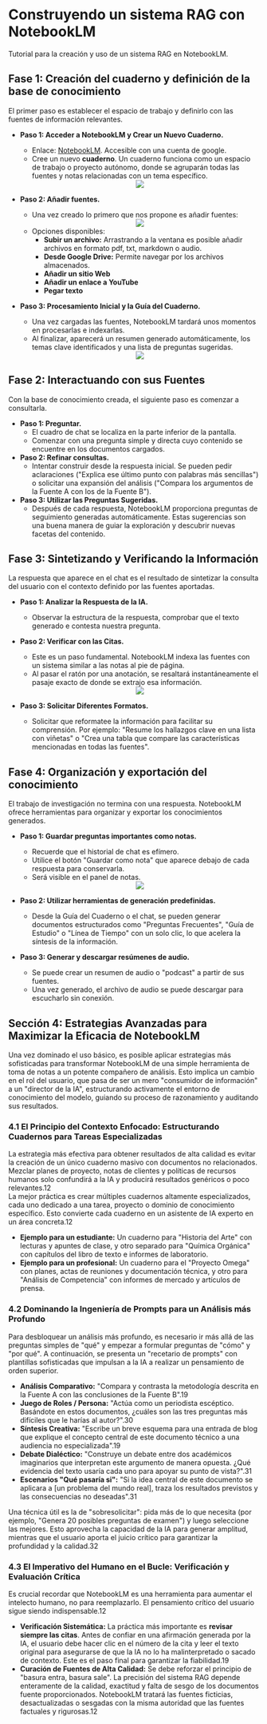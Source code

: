 # **Construyendo un sistema RAG con NotebookLM**

Tutorial para la creación y uso de un sistema RAG en NotebookLM.

## **Fase 1: Creación del cuaderno y definición de la base de conocimiento**

El primer paso es establecer el espacio de trabajo y definirlo con las fuentes de información relevantes.

* **Paso 1: Acceder a NotebookLM y Crear un Nuevo Cuaderno.**  
  * Enlace: [NotebookLM](https://notebooklm.google.com). Accesible con una cuenta de google.  
  * Cree un nuevo **cuaderno**. Un cuaderno funciona como un espacio de trabajo o proyecto autónomo, donde se agruparán todas las fuentes y notas relacionadas con un tema específico.  

  <div align="center"><img src="/RAG/notebooklm/crear_cuaderno.png"></div>

* **Paso 2: Añadir fuentes.**  
  * Una vez creado lo primero que nos propone es añadir fuentes:

  <div align="center"><img src="/RAG/notebooklm/añadir_fuentes.png"></div>


  * Opciones disponibles:  
    * **Subir un archivo:** Arrastrando a la ventana es posible añadir archivos en formato pdf, txt, markdown o audio.  
    * **Desde Google Drive:** Permite navegar por los archivos almacenados.
    * **Añadir un sitio Web** 
    * **Añadir un enlace a YouTube**
    * **Pegar texto**  
    
* **Paso 3: Procesamiento Inicial y la Guía del Cuaderno.**  
  * Una vez cargadas las fuentes, NotebookLM tardará unos momentos en procesarlas e indexarlas.  
  * Al finalizar, aparecerá un resumen generado automáticamente, los temas clave identificados y una lista de preguntas sugeridas.

  <div align="center"><img src="/RAG/notebooklm/resumen.png"></div>

## **Fase 2: Interactuando con sus Fuentes**

Con la base de conocimiento creada, el siguiente paso es comenzar a consultarla.

* **Paso 1: Preguntar.**  
  * El cuadro de chat se localiza en la parte inferior de la pantalla.
  * Comenzar con una pregunta simple y directa cuyo contenido se encuentre en los documentos cargados.
* **Paso 2: Refinar consultas.**  
  * Intentar construir desde la respuesta inicial. Se pueden pedir aclaraciones ("Explica ese último punto con palabras más sencillas") o solicitar una expansión del análisis ("Compara los argumentos de la Fuente A con los de la Fuente B").  
* **Paso 3: Utilizar las Preguntas Sugeridas.**  
  * Después de cada respuesta, NotebookLM proporciona preguntas de seguimiento generadas automáticamente. Estas sugerencias son una buena manera de guiar la exploración y descubrir nuevas facetas del contenido.

## **Fase 3: Sintetizando y Verificando la Información**

La respuesta que aparece en el chat es el resultado de sintetizar la consulta del usuario con el contexto definido por las fuentes aportadas.

* **Paso 1: Analizar la Respuesta de la IA.**  
  * Observar la estructura de la respuesta, comprobar que el texto generado e contesta nuestra pregunta.
* **Paso 2: Verificar con las Citas.**  
  * Este es un paso fundamental. NotebookLM indexa las fuentes con un sistema similar a las notas al pie de página.  
  * Al pasar el ratón por una anotación, se resaltará instantáneamente el pasaje exacto de donde se extrajo esa información.
  <div align="center"><img src="/RAG/notebooklm/citas.png"></div>

* **Paso 3: Solicitar Diferentes Formatos.**  
  * Solicitar que reformatee la información para facilitar su comprensión. Por ejemplo: "Resume los hallazgos clave en una lista con viñetas" o "Crea una tabla que compare las características mencionadas en todas las fuentes".

## **Fase 4: Organización y exportación del conocimiento**

El trabajo de investigación no termina con una respuesta. NotebookLM ofrece herramientas para organizar y exportar los conocimientos generados.

* **Paso 1: Guardar preguntas importantes como notas.**  
  * Recuerde que el historial de chat es efímero.  
  * Utilice el botón "Guardar como nota" que aparece debajo de cada respuesta para conservarla.
  * Será visible en el panel de notas.
  <div align="center"><img src="/RAG/notebooklm/guardar_notas.png"></div>

* **Paso 2: Utilizar herramientas de generación predefinidas.**  
  * Desde la Guía del Cuaderno o el chat, se pueden generar documentos estructurados como "Preguntas Frecuentes", "Guía de Estudio" o "Línea de Tiempo" con un solo clic, lo que acelera la síntesis de la información.  
* **Paso 3: Generar y descargar resúmenes de audio.**  
  * Se puede crear un resumen de audio o "podcast" a partir de sus fuentes.
  * Una vez generado, el archivo de audio se puede descargar para escucharlo sin conexión.

## **Sección 4: Estrategias Avanzadas para Maximizar la Eficacia de NotebookLM**

Una vez dominado el uso básico, es posible aplicar estrategias más sofisticadas para transformar NotebookLM de una simple herramienta de toma de notas a un potente compañero de análisis. Esto implica un cambio en el rol del usuario, que pasa de ser un mero "consumidor de información" a un "director de la IA", estructurando activamente el entorno de conocimiento del modelo, guiando su proceso de razonamiento y auditando sus resultados.

### **4.1 El Principio del Contexto Enfocado: Estructurando Cuadernos para Tareas Especializadas**

La estrategia más efectiva para obtener resultados de alta calidad es evitar la creación de un único cuaderno masivo con documentos no relacionados. Mezclar planes de proyecto, notas de clientes y políticas de recursos humanos solo confundirá a la IA y producirá resultados genéricos o poco relevantes.12  
La mejor práctica es crear múltiples cuadernos altamente especializados, cada uno dedicado a una tarea, proyecto o dominio de conocimiento específico. Esto convierte cada cuaderno en un asistente de IA experto en un área concreta.12

* **Ejemplo para un estudiante:** Un cuaderno para "Historia del Arte" con lecturas y apuntes de clase, y otro separado para "Química Orgánica" con capítulos del libro de texto e informes de laboratorio.  
* **Ejemplo para un profesional:** Un cuaderno para el "Proyecto Omega" con planes, actas de reuniones y documentación técnica, y otro para "Análisis de Competencia" con informes de mercado y artículos de prensa.

### **4.2 Dominando la Ingeniería de Prompts para un Análisis más Profundo**

Para desbloquear un análisis más profundo, es necesario ir más allá de las preguntas simples de "qué" y empezar a formular preguntas de "cómo" y "por qué". A continuación, se presenta un "recetario de prompts" con plantillas sofisticadas que impulsan a la IA a realizar un pensamiento de orden superior.

* **Análisis Comparativo:** "Compara y contrasta la metodología descrita en la Fuente A con las conclusiones de la Fuente B".19  
* **Juego de Roles / Persona:** "Actúa como un periodista escéptico. Basándote en estos documentos, ¿cuáles son las tres preguntas más difíciles que le harías al autor?".30  
* **Síntesis Creativa:** "Escribe un breve esquema para una entrada de blog que explique el concepto central de este documento técnico a una audiencia no especializada".19  
* **Debate Dialéctico:** "Construye un debate entre dos académicos imaginarios que interpretan este argumento de manera opuesta. ¿Qué evidencia del texto usaría cada uno para apoyar su punto de vista?".31  
* **Escenarios "Qué pasaría si":** "Si la idea central de este documento se aplicara a \[un problema del mundo real\], traza los resultados previstos y las consecuencias no deseadas".31

Una técnica útil es la de "sobresolicitar": pida más de lo que necesita (por ejemplo, "Genera 20 posibles preguntas de examen") y luego seleccione las mejores. Esto aprovecha la capacidad de la IA para generar amplitud, mientras que el usuario aporta el juicio crítico para garantizar la profundidad y la calidad.32

### **4.3 El Imperativo del Humano en el Bucle: Verificación y Evaluación Crítica**

Es crucial recordar que NotebookLM es una herramienta para aumentar el intelecto humano, no para reemplazarlo. El pensamiento crítico del usuario sigue siendo indispensable.12

* **Verificación Sistemática:** La práctica más importante es **revisar siempre las citas**. Antes de confiar en una afirmación generada por la IA, el usuario debe hacer clic en el número de la cita y leer el texto original para asegurarse de que la IA no lo ha malinterpretado o sacado de contexto. Este es el paso final para garantizar la fiabilidad.19  
* **Curación de Fuentes de Alta Calidad:** Se debe reforzar el principio de "basura entra, basura sale". La precisión del sistema RAG depende enteramente de la calidad, exactitud y falta de sesgo de los documentos fuente proporcionados. NotebookLM tratará las fuentes ficticias, desactualizadas o sesgadas con la misma autoridad que las fuentes factuales y rigurosas.12